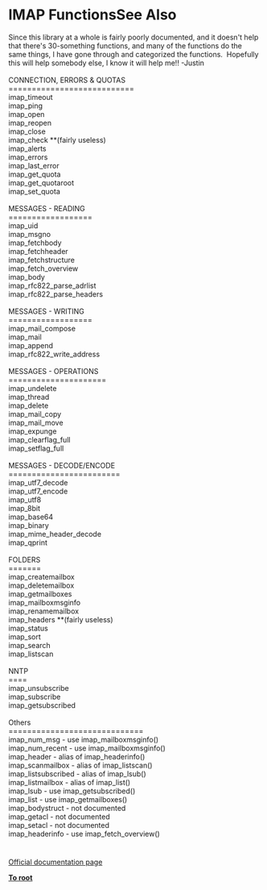 # IMAP FunctionsSee Also




<div class="phpcode"><span class="html">
Since this library at a whole is fairly poorly documented, and it doesn&apos;t help that there&apos;s 30-something functions, and many of the functions do the same things, I have gone through and categorized the functions.&#xA0; Hopefully this will help somebody else, I know it will help me!! -Justin
<br>
<br>CONNECTION, ERRORS &amp; QUOTAS
<br>===========================
<br>imap_timeout 
<br>imap_ping 
<br>imap_open 
<br>imap_reopen 
<br>imap_close 
<br>imap_check **(fairly useless)
<br>imap_alerts 
<br>imap_errors
<br>imap_last_error 
<br>imap_get_quota 
<br>imap_get_quotaroot 
<br>imap_set_quota 
<br>
<br>MESSAGES - READING
<br>==================
<br>imap_uid 
<br>imap_msgno 
<br>imap_fetchbody 
<br>imap_fetchheader 
<br>imap_fetchstructure 
<br>imap_fetch_overview 
<br>imap_body 
<br>imap_rfc822_parse_adrlist 
<br>imap_rfc822_parse_headers 
<br>
<br>MESSAGES - WRITING
<br>==================
<br>imap_mail_compose 
<br>imap_mail
<br>imap_append 
<br>imap_rfc822_write_address 
<br>
<br>MESSAGES - OPERATIONS
<br>=====================
<br>imap_undelete 
<br>imap_thread
<br>imap_delete 
<br>imap_mail_copy 
<br>imap_mail_move 
<br>imap_expunge 
<br>imap_clearflag_full 
<br>imap_setflag_full 
<br>
<br>MESSAGES - DECODE/ENCODE
<br>========================
<br>imap_utf7_decode 
<br>imap_utf7_encode 
<br>imap_utf8
<br>imap_8bit 
<br>imap_base64 
<br>imap_binary 
<br>imap_mime_header_decode 
<br>imap_qprint 
<br>
<br>FOLDERS
<br>=======
<br>imap_createmailbox 
<br>imap_deletemailbox 
<br>imap_getmailboxes 
<br>imap_mailboxmsginfo 
<br>imap_renamemailbox 
<br>imap_headers **(fairly useless)
<br>imap_status 
<br>imap_sort 
<br>imap_search
<br>imap_listscan
<br>
<br>NNTP
<br>====
<br>imap_unsubscribe 
<br>imap_subscribe 
<br>imap_getsubscribed 
<br>
<br>Others
<br>=============================
<br>imap_num_msg - use imap_mailboxmsginfo()
<br>imap_num_recent - use imap_mailboxmsginfo() 
<br>imap_header - alias of imap_headerinfo()
<br>imap_scanmailbox - alias of imap_listscan()
<br>imap_listsubscribed - alias of imap_lsub()
<br>imap_listmailbox - alias of imap_list()
<br>imap_lsub - use imap_getsubscribed()
<br>imap_list - use imap_getmailboxes()
<br>imap_bodystruct - not documented
<br>imap_getacl - not documented
<br>imap_setacl - not documented
<br>imap_headerinfo - use imap_fetch_overview()</span>
</div>
  

#

[Official documentation page](https://www.php.net/manual/en/ref.imap.php)

**[To root](/README.md)**